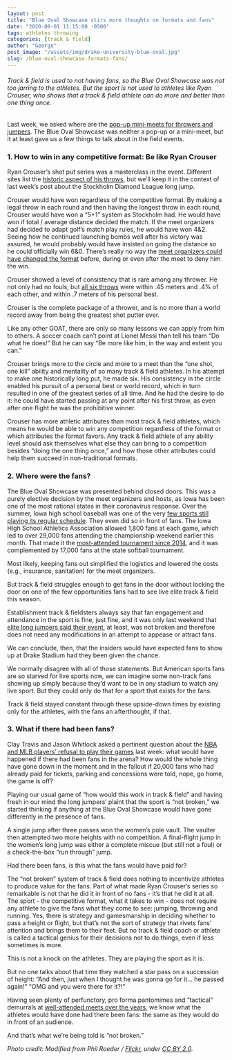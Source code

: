 ```yaml
---
layout: post
title: "Blue Oval Showcase stirs more thoughts on formats and fans"
date: "2020-09-01 11:15:00 -0500"
tags: athletes throwing
categories: [track & field]
author: "George"
post_image: "/assets/img/drake-university-blue-oval.jpg"
slug: /blue-oval-showcase-formats-fans/
---
```


<h6>Track & field is used to not having fans, so the Blue Oval Showcase was not too jarring to the athletes. But the sport is not used to athletes like Ryan Crouser, who shows that a track & field athlete can do more and better than one thing once.</h6>

Last week, we asked where are the [pop-up mini-meets for throwers and jumpers](https://nalathletics.com/blog/2020/08/24/where-pop-up-meets-jumpers-throwers). The Blue Oval Showcase was neither a pop-up or a mini-meet, but it at least gave us a few things to talk about in the field events.

### 1. How to win in any competitive format: Be like Ryan Crouser

Ryan Crouser’s shot put series was a masterclass in the event. Different sites list the [historic aspect of his throws](http://www.thesportsexaminer.com/highlights-crouser-explodes-to-22-72-m-74-6-1-2-in-des-moines-tour-de-france-starts-with-wins-by-kristoff-and-alaphilippe/), but we’ll keep it in the context of last week’s post about the Stockholm Diamond League long jump.

Crouser would have won regardless of the competitive format. By making a legal throw in each round and then having the longest throw in each round, Crouser would have won a “5+1” system as Stockholm had. He would have won if total / average distance decided the match. If the meet organizers had decided to adapt golf’s match play rules, he would have won 4&2. Seeing how he continued launching bombs well after his victory was assured, he would probably would have insisted on going the distance so he could officially win 6&0. There’s really no way the [meet organizers could have changed the format](https://nalathletics.com/blog/2020/08/27/lessons-long-jumpers-stockholm-golf-tennis) before, during or even after the meet to deny him the win.

Crouser showed a level of consistency that is rare among any thrower. He not only had no fouls, but [all six throws](https://live.pttiming.com/?mid=2011) were within .45 meters and .4% of each other, and within .7 meters of his personal best.

Crouser is the complete package of a thrower, and is no more than a world record away from being the greatest shot putter ever.

Like any other GOAT, there are only so many lessons we can apply from him to others. A soccer coach can’t point at Lionel Messi than tell his team “Do what he does!” But he can say “Be more like him, in the way and extent you can.”

Crouser brings more to the circle and more to a meet than the “one shot, one kill” ability and mentality of so many track & field athletes. In his attempt to make one historically long put, he made six. His consistency in the circle enabled his pursuit of a personal best or world record, which in turn resulted in one of the greatest series of all time. And he had the desire to do it: he could have started passing at any point after his first throw, as even after one flight he was the prohibitive winner.

Crouser has more athletic attributes than most track & field athletes, which means he would be able to win any competition regardless of the format or which attributes the format favors. Any track & field athlete of any ability level should ask themselves what else they can bring to a competition besides “doing the one thing once,” and how those other attributes could help them succeed in non-traditional formats.

### 2. Where were the fans?

The Blue Oval Showcase was presented behind closed doors. This was a purely elective decision by the meet organizers and hosts, as Iowa has been one of the most rational states in their coronavirus response. Over the summer, Iowa high school baseball was one of the very [few sports still playing its regular schedule](https://www.iahsaa.org/baseball-2020-ticket-update/). They even did so in front of fans. The Iowa High School Athletics Association allowed 1,800 fans at each game, which led to over 29,000 fans attending the championship weekend earlier this month. That made it the [most-attended tournament since 2014](https://twitter.com/iahsbb/status/1290044792873811970), and it was complemented by 17,000 fans at the state softball tournament.

Most likely, keeping fans out simplified the logistics and lowered the costs (e.g., insurance, sanitation) for the meet organizers.

But track & field struggles enough to get fans in the door without locking the door on one of the few opportunities fans had to see live elite track & field this season.

Establishment track & fieldsters always say that fan engagement and attendance in the sport is fine, just fine, and it was only last weekend that [elite long jumpers said their event](https://nalathletics.com/blog/2020/08/27/lessons-long-jumpers-stockholm-golf-tennis), at least, was not broken and therefore does not need any modifications in an attempt to appease or attract fans.

We can conclude, then, that the insiders would have expected fans to show up at Drake Stadium had they been given the chance.

We normally disagree with all of those statements. But American sports fans are so starved for live sports now, we can imagine some non-track fans showing up simply because they’d want to be in any stadium to watch any live sport. But they could only do that for a sport that exists for the fans.

Track & field stayed constant through these upside-down times by existing only for the athletes, with the fans an afterthought, if that.

### 3. What if there had been fans?

Clay Travis and Jason Whitlock asked a pertinent question about the [NBA and MLB players’ refusal to play their games](https://www.outkick.com/outkick-podcasts/) last week: what would have happened if there had been fans in the arena? How would the whole thing have gone down in the moment and in the fallout if 20,000 fans who had already paid for tickets, parking and concessions were told, nope, go home, the game is off?

Playing our usual game of “how would this work in track & field” and having fresh in our mind the long jumpers’ plaint that the sport is “not broken,” we started thinking if anything at the Blue Oval Showcase would have gone differently in the presence of fans.

A single jump after three passes won the women’s pole vault. The vaulter then attempted two more heights with no competition. A final-flight jump in the women’s long jump was either a complete miscue (but still not a foul) or a check-the-box “run through” jump.

Had there been fans, is this what the fans would have paid for?

The “not broken” system of track & field does nothing to incentivize athletes to produce value for the fans. Part of what made Ryan Crouser’s series so remarkable is not that he did it in front of no fans - it’s that he did it at all. The sport - the competitive format, what it takes to win - does not require any athlete to give the fans what they come to see: jumping, throwing and running. Yes, there is strategy and gamesmanship in deciding whether to pass a height or flight, but that’s not the sort of strategy that rivets fans’ attention and brings them to their feet. But no track & field coach or athlete is called a tactical genius for their decisions not to do things, even if less sometimes is more.

This is not a knock on the athletes. They are playing the sport as it is.

But no one talks about that time they watched a star pass on a succession of height: “And then, just when I thought he was gonna go for it... he passed again!” “OMG and you were there for it?!”

Having seen plenty of perfunctory, pro forma pantomimes and “tactical” demurrals at [well-attended meets over the years](https://nalathletics.com/blog/2020/08/03/finding-professional-track-and-field-athletes), we know what the athletes would have done had there been fans: the same as they would do in front of an audience.

And that’s what we’re being told is “not broken.”

<em>Photo credit: Modified from Phil Roeder / [Flickr](https://flic.kr/p/9TCvts), under [CC BY 2.0](https://creativecommons.org/licenses/by/2.0/).</em>
